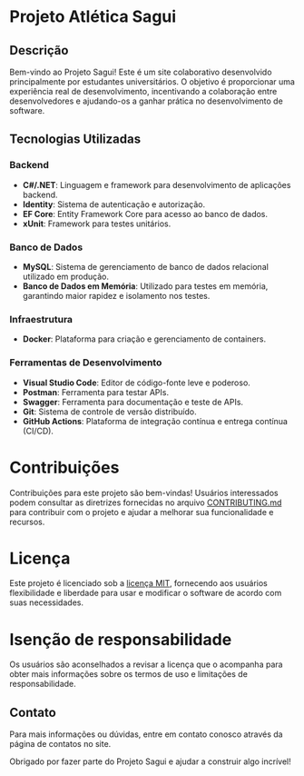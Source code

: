 # Projeto Atlética Sagui

## Descrição

Bem-vindo ao Projeto Sagui! Este é um site colaborativo desenvolvido principalmente por estudantes universitários. O objetivo é proporcionar uma experiência real de desenvolvimento, incentivando a colaboração entre desenvolvedores e ajudando-os a ganhar prática no desenvolvimento de software.

## Tecnologias Utilizadas

### Backend

- **C#/.NET**: Linguagem e framework para desenvolvimento de aplicações backend.
- **Identity**: Sistema de autenticação e autorização.
- **EF Core**: Entity Framework Core para acesso ao banco de dados.
- **xUnit**: Framework para testes unitários.

### Banco de Dados

- **MySQL**: Sistema de gerenciamento de banco de dados relacional utilizado em produção.
- **Banco de Dados em Memória**: Utilizado para testes em memória, garantindo maior rapidez e isolamento nos testes.

### Infraestrutura

- **Docker**: Plataforma para criação e gerenciamento de containers.

### Ferramentas de Desenvolvimento

- **Visual Studio Code**: Editor de código-fonte leve e poderoso.
- **Postman**: Ferramenta para testar APIs.
- **Swagger**: Ferramenta para documentação e teste de APIs.
- **Git**: Sistema de controle de versão distribuído.
- **GitHub Actions**: Plataforma de integração contínua e entrega contínua (CI/CD).

# Contribuições

Contribuições para este projeto são bem-vindas!
Usuários interessados ​​podem consultar as diretrizes fornecidas no arquivo [CONTRIBUTING.md](CONTRIBUTING.md) para contribuir com o projeto e ajudar a melhorar sua funcionalidade e recursos.

# Licença

Este projeto é licenciado sob a [licença MIT](LICENSE), fornecendo aos usuários flexibilidade e liberdade para usar e modificar o software de acordo com suas necessidades.

# Isenção de responsabilidade

Os usuários são aconselhados a revisar a licença que o acompanha para obter mais informações sobre os termos de uso e limitações de responsabilidade.

## Contato

Para mais informações ou dúvidas, entre em contato conosco através da página de contatos no site.

Obrigado por fazer parte do Projeto Sagui e ajudar a construir algo incrível!
